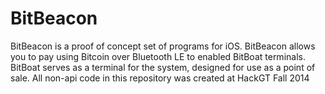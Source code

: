 # BitBeacon
BitBeacon is a proof of concept set of programs for iOS.
BitBeacon allows you to pay using Bitcoin over Bluetooth LE to enabled BitBoat terminals.
BitBoat serves as a terminal for the system, designed for use as a point of sale.
All non-api code in this repository was created at HackGT Fall 2014
